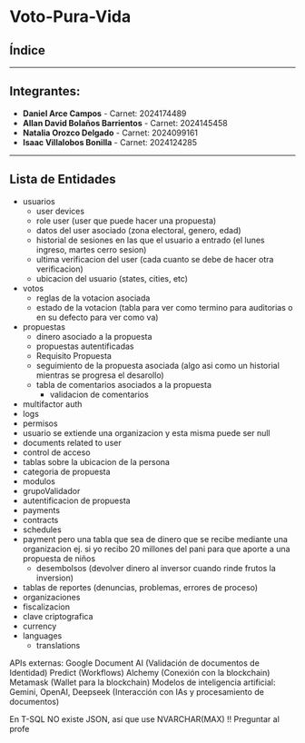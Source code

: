 # Voto-Pura-Vida
## Índice

---
## Integrantes:
- **Daniel Arce Campos** - Carnet: 2024174489
- **Allan David Bolaños Barrientos** - Carnet: 2024145458
- **Natalia Orozco Delgado** - Carnet: 2024099161
- **Isaac Villalobos Bonilla** - Carnet: 2024124285
---

## Lista de Entidades
- usuarios
  - user devices
  - role user (user que puede hacer una propuesta) 
  - datos del user asociado (zona electoral, genero, edad)
  - historial de sesiones en las que el usuario a entrado (el lunes ingreso, martes cerro sesion) 
  - ultima verificacion del user (cada cuanto se debe de hacer otra verificacion)
  - ubicacion del usuario (states, cities, etc)
- votos
  - reglas de la votacion asociada
  - estado de la votacion (tabla para ver como termino para auditorias o en su defecto para ver como va)
- propuestas
  - dinero asociado a la propuesta
  - propuestas autentificadas 
  - Requisito Propuesta
  - seguimiento de la propuesta asociada (algo asi como un historial mientras se progresa el desarollo)
  - tabla de comentarios asociados a la propuesta
    - validacion de comentarios
- multifactor auth
- logs
- permisos
- usuario se extiende una organizacion y esta misma puede ser null
- documents related to user
- control de acceso
- tablas sobre la ubicacion de la persona
- categoria de propuesta
- modulos
- grupoValidador
- autentificacion de propuesta
- payments
- contracts
- schedules
- payment pero una tabla que sea de dinero que se recibe mediante una organizacion ej. si yo recibo 20 millones del pani para que aporte a una propuesta de niños
  - desembolsos (devolver dinero al inversor cuando rinde frutos la inversion)
- tablas de reportes (denuncias, problemas, errores de proceso) 
- organizaciones
- fiscalizacion
- clave criptografica
- currency
- languages
  - translations



APIs externas:
Google Document AI (Validación de documentos de Identidad)
Predict (Workflows)
Alchemy (Conexión con la blockchain)
Metamask (Wallet para la blockchain)
Modelos de inteligencia artificial: Gemini, OpenAI, Deepseek (Interacción con IAs y procesamiento de documentos)

En T-SQL NO existe JSON, así que use NVARCHAR(MAX) !! Preguntar al profe
